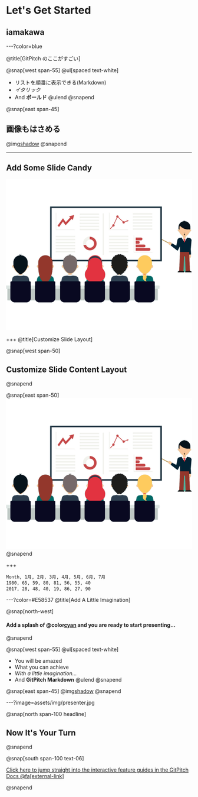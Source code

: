 # Let's Get Started

## iamakawa

---?color=blue

@title[GitPitch のここがすごい]

@snap[west span-55]
@ul[spaced text-white]

- リストを順番に表示できる(Markdown)
- _イタリック_
- And **ボールド**
  @ulend
  @snapend

@snap[east span-45]

## 画像もはさめる

@img[shadow](assets/img/conference.png)
@snapend

---

## Add Some Slide Candy

![](assets/img/presentation.png)

+++
@title[Customize Slide Layout]

@snap[west span-50]

## Customize Slide Content Layout

@snapend

@snap[east span-50]
![](assets/img/presentation.png)
@snapend

+++
<canvas data-chart="radar">

    Month, 1月, 2月, 3月, 4月, 5月, 6月, 7月
    1980, 65, 59, 80, 81, 56, 55, 40
    2017, 28, 48, 40, 19, 86, 27, 90

</canvas>

---?color=#E58537
@title[Add A Little Imagination]

@snap[north-west]

#### Add a splash of @color[cyan](**color**) and you are ready to start presenting...

@snapend

@snap[west span-55]
@ul[spaced text-white]

- You will be amazed
- What you can achieve
- _With a little imagination..._
- And **GitPitch Markdown**
  @ulend
  @snapend

@snap[east span-45]
@img[shadow](assets/img/conference.png)
@snapend

---?image=assets/img/presenter.jpg

@snap[north span-100 headline]

## Now It's Your Turn

@snapend

@snap[south span-100 text-06]

[Click here to jump straight into the interactive feature guides in the GitPitch Docs @fa[external-link]](https://gitpitch.com/docs/getting-started/tutorial/)

@snapend
